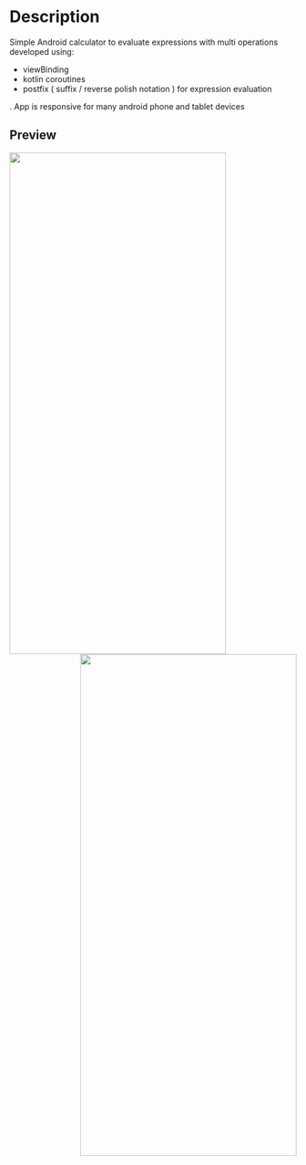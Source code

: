 # Description
Simple Android calculator to evaluate expressions with multi operations
developed using:<br>
- viewBinding<br>
- kotlin coroutines<br>
- postfix ( suffix / reverse polish notation ) for expression evaluation<br>

. App is responsive for many android phone and tablet devices<br>
## Preview
<div align="center">
<img align="left" width="380px" height="880px" src="https://github.com/AhmedEl-Malky/Calculator-Android-App/assets/130024306/42f8c3eb-57a3-4eef-8ca4-c5aedf74b924"/>
<img align="right" width="380px" height="880px" src="https://github.com/AhmedEl-Malky/Calculator-Android-App/assets/130024306/664bf5bc-20d1-471a-935c-986b6f2fbb31"/>  
</div>



